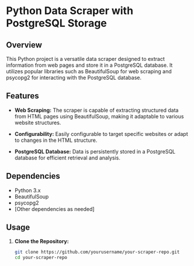 # Python Data Scraper with PostgreSQL Storage

## Overview

This Python project is a versatile data scraper designed to extract information from web pages and store it in a PostgreSQL database. It utilizes popular libraries such as BeautifulSoup for web scraping and psycopg2 for interacting with the PostgreSQL database.

## Features

- **Web Scraping:** The scraper is capable of extracting structured data from HTML pages using BeautifulSoup, making it adaptable to various website structures.
  
- **Configurability:** Easily configurable to target specific websites or adapt to changes in the HTML structure.

- **PostgreSQL Database:** Data is persistently stored in a PostgreSQL database for efficient retrieval and analysis.

## Dependencies

- Python 3.x
- BeautifulSoup
- psycopg2
- [Other dependencies as needed]

## Usage

1. **Clone the Repository:**
   ```bash
   git clone https://github.com/yourusername/your-scraper-repo.git
   cd your-scraper-repo


